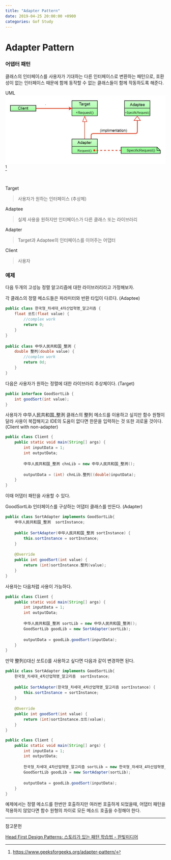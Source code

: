 ```yaml
---
title: "Adapter Pattern"
date: 2019-04-25 20:00:00 +0900
categories: Gof Study
---
```

# Adapter Pattern

### 어댑터 패턴
 클래스의 인터페이스를 사용자가 기대하는 다른 인터페이스로 변환하는 패턴으로, 호환성이 없는 인터페이스 때문에 함께 동작할 수 없는 클래스들이 함께 작동하도록 해준다.

UML  
![](../images/Adapter_Class_Diagram.jpg)[^1]  

[^1]:https://www.geeksforgeeks.org/adapter-pattern/

  

Target
> 사용자가 원하는 인터페이스 (추상체)

Adaptee
>실제 사용을 원하지만 인터페이스가 다른 클래스 또는 라이브러리

Adapter
> Target과 Adaptee의 인터페이스를 이어주는 어댑터

Client
> 사용자


### 예제
다음 두개의 고성능 정렬 알고리즘에 대한 라이브러리라고 가정해보자.  

각 클래스의 정렬 메소드들은 파라미터와 반환 타입이 다르다. (Adaptee)

```java
public class 한국형_차세대_4차산업혁명_알고리즘 {
	float 쏘트(float value) {
		//complex work
		return 0;
	}
}

public class 中华人民共和国_整洌 {
	double 整列(double value)	{
		//complex work
		return 0d;		
	}
}
```

다음은 사용자가 원하는 정렬에 대한 라이브러리 추상체이다. (Target)

```java
public interface GoodSortLib {
	int goodSort(int value);
}
```

사용자가 中华人民共和国_整洌 클래스의 整列 메소드를 이용하고 싶지만 함수 원형이 달라 사용이 복잡해지고 IDE의 도움이 없다면 한문을 입력하는 것 또한 괴로울 것이다. (Client with non-adapter)

```java
public class Client {
	public static void main(String[] args) {
		int inputData = 1;
	    int outputData;
	    
	   	中华人民共和国_整洌 chnLib = new 中华人民共和国_整洌();
	   	
	   	outputData = (int) chnLib.整列((double)inputData);
	}
}
```

이때 어댑터 패턴을 사용할 수 있다.

GoodSortLib 인터페이스를 구상하는 어댑터 클래스를 만든다. (Adapter)

```java
public class SortAdapter implements GoodSortLib{	
	中华人民共和国_整洌  sortInstance;
	
	public SortAdapter(中华人民共和国_整洌 sortInstance) {
		this.sortInstance = sortInstance;		
	}
	
	@Override
	public int goodSort(int value) {		
		return (int)sortInstance.整列(value);
	}	
}
```

사용자는 다음처럼 사용이 가능하다.

```java
public class Client {
	public static void main(String[] args) {
		int inputData = 1;
	    int outputData;
	    
	    中华人民共和国_整洌 sortLib = new 中华人民共和国_整洌();    	
		GoodSortLib goodLib = new SortAdapter(sortLib);
		
		outputData = goodLib.goodSort(inputData);
	}
}
```

만약 整列()대신 쏘트()를 사용하고 싶다면 다음과 같이 변경하면 된다.

```java
public class SortAdapter implements GoodSortLib{	
	한국형_차세대_4차산업혁명_알고리즘  sortInstance;
	
	public SortAdapter(한국형_차세대_4차산업혁명_알고리즘 sortInstance) {
		this.sortInstance = sortInstance;		
	}
	
	@Override
	public int goodSort(int value) {		
		return (int)sortInstance.쏘트(value);
	}	
}
```

```java
public class Client {
	public static void main(String[] args) {
		int inputData = 1;
	    int outputData;
	    
	   	한국형_차세대_4차산업혁명_알고리즘 sortLib = new 한국형_차세대_4차산업혁명_알고리즘();    	
		GoodSortLib goodLib = new SortAdapter(sortLib);
		
		outputData = goodLib.goodSort(inputData);
	}
}
```



예제에서는 정렬 메소드를 한번만 호출하지만 여러번 호출하게 되었을때, 어댑터 패턴을 적용하지 않았다면 함수 원형의 차이로 모든 메소드 호출을 수정해야 한다.

---

참고문헌

[Head First Design Patterns: 스토리가 있는 패턴 학습법 - 한빛미디어](http://www.hanbit.co.kr/store/books/look.php?p_code=B9860513241)


